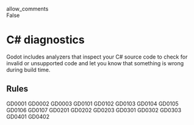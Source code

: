 allow\_comments  
False

# C# diagnostics

Godot includes analyzers that inspect your C# source code to check for
invalid or unsupported code and let you know that something is wrong
during build time.

## Rules

GD0001 GD0002 GD0003 GD0101 GD0102 GD0103 GD0104 GD0105 GD0106 GD0107
GD0201 GD0202 GD0203 GD0301 GD0302 GD0303 GD0401 GD0402
